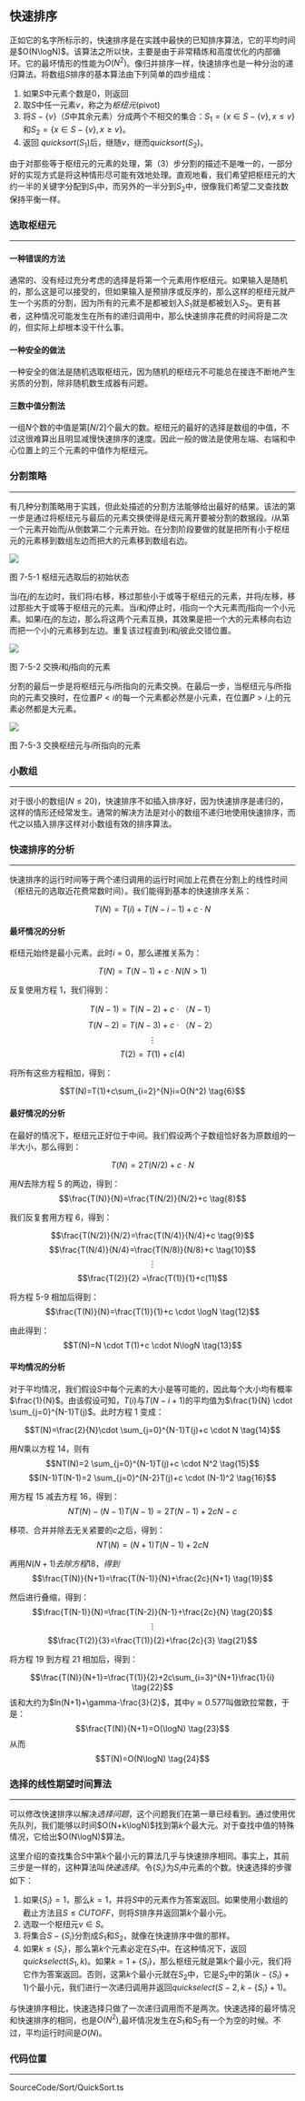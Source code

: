 <!-- @format -->

## 快速排序

正如它的名字所标示的，快速排序是在实践中最快的已知排序算法，它的平均时间是$O(N\logN)$。该算法之所以快，主要是由于非常精炼和高度优化的内部循环。它的最坏情形的性能为$O(N^2)$。像归并排序一样，快速排序也是一种分治的递归算法。将数组$S$排序的基本算法由下列简单的四步组成：

1.  如果$S$中元素个数是$0$，则返回
2.  取$S$中任一元素$v$，称之为*枢纽元*(pivot)
3.  将$S- \lbrace v \rbrace$（$S$中其余元素）分成两个不相交的集合：$S_1= \lbrace x\in S- \lbrace v \rbrace, x\leq v \rbrace$和$S_2= \lbrace x\in S- \lbrace v \rbrace, x\geq v \rbrace$。
4.  返回 $quicksort(S_1)$后，继随$v$，继而$quicksort(S_2)$。

由于对那些等于枢纽元的元素的处理，第（3）步分割的描述不是唯一的，一部分好的实现方式是将这种情形尽可能有效地处理。直观地看，我们希望把枢纽元的大约一半的关键字分配到$S_1$中，而另外的一半分到$S_2$中，很像我们希望二叉查找数保持平衡一样。

### 选取枢纽元

---

#### 一种错误的方法

通常的、没有经过充分考虑的选择是将第一个元素用作枢纽元。如果输入是随机的，那么这是可以接受的，但如果输入是预排序或反序的，那么这样的枢纽元就产生一个劣质的分割，因为所有的元素不是都被划入$S_1$就是都被划入$S_2$。更有甚者，这种情况可能发生在所有的递归调用中，那么快速排序花费的时间将是二次的，但实际上却根本没干什么事。

#### 一种安全的做法

一种安全的做法是随机选取枢纽元，因为随机的枢纽元不可能总在接连不断地产生劣质的分割，除非随机数生成器有问题。

#### 三数中值分割法

一组$N$个数的中值是第$[N/2]$个最大的数。枢纽元的最好的选择是数组的中值，不过这很难算出且明显减慢快速排序的速度。因此一般的做法是使用左端、右端和中心位置上的三个元素的中值作为枢纽元。

### 分割策略

---

有几种分割策略用于实践，但此处描述的分割方法能够给出最好的结果。该法的第一步是通过将枢纽元与最后的元素交换使得是纽元离开要被分割的数据段。$i$从第一个元素开始而$j$从倒数第二个元素开始。在分割阶段要做的就是把所有小于枢纽元的元素移到数组左边而把大的元素移到数组右边。

<image src="../../../Assets/Images/ch7/7-5-1.png"/>

图 7-5-1 枢纽元选取后的初始状态

当$i$在$j$的左边时，我们将$i$右移，移过那些小于或等于枢纽元的元素，并将$j$左移，移过那些大于或等于枢纽元的元素。当$i$和$j$停止时，$i$指向一个大元素而$j$指向一个小元素。如果$i$在$j$的左边，那么将这两个元素互换，其效果是把一个大的元素移向右边而把一个小的元素移到左边。重复该过程直到$i$和$j$彼此交错位置。

<image src="../../../Assets/Images/ch7/7-5-2.png"/>

图 7-5-2 交换$i$和$j$指向的元素

分割的最后一步是将枢纽元与$i$所指向的元素交换。在最后一步，当枢纽元与$i$所指向的元素交换时，在位置$P<i$的每一个元素都必然是小元素，在位置$P>i$上的元素必然都是大元素。

<image src="../../../Assets/Images/ch7/7-5-3.png"/>

图 7-5-3 交换枢纽元与$i$所指向的元素

### 小数组

---

对于很小的数组$(N\leq20)$，快速排序不如插入排序好，因为快速排序是递归的，这样的情形还经常发生。通常的解决方法是对小的数组不递归地使用快速排序，而代之以插入排序这样对小数组有效的排序算法。

### 快速排序的分析

---

快速排序的运行时间等于两个递归调用的运行时间加上花费在分割上的线性时间（枢纽元的选取近花费常数时间）。我们能得到基本的快速排序关系：

$$T(N)=T(i)+T(N-i-1)+c \cdot N \tag{1}$$

#### 最坏情况的分析

枢纽元始终是最小元素。此时$i=0$，那么递推关系为：

$$T(N)=T(N-1)+c\cdot N(N>1) \tag{2}$$

反复使用方程 1，我们得到：

$$T(N-1)=T(N-2)+c\cdot （N-1） \tag{3}$$
$$T(N-2)=T(N-3)+c\cdot （N-2） \tag{4}$$
$$ \vdots$$
$$T(2)=T(1)+c(4) \tag{5}$$

将所有这些方程相加，得到：

$$T(N)=T(1)+c\sum_{i=2}^{N}i=O(N^2) \tag{6}$$

#### 最好情况的分析

在最好的情况下，枢纽元正好位于中间。我们假设两个子数组恰好各为原数组的一半大小，那么得到：

$$T(N)=2T(N/2)+c\cdot N \tag{7}$$

用$N$去除方程 5 的两边，得到：
$$\frac{T(N)}{N}=\frac{T(N/2)}{N/2}+c \tag{8}$$

我们反复套用方程 6，得到：

$$\frac{T(N/2)}{N/2}=\frac{T(N/4)}{N/4}+c \tag{9}$$
$$\frac{T(N/4)}{N/4}=\frac{T(N/8)}{N/8}+c \tag{10}$$
$$ \vdots$$
$$\frac{T(2)}{2} =\frac{T(1)}{1}+c(11)$$

将方程 5-9 相加后得到：
$$\frac{T(N)}{N}=\frac{T(1)}{1}+c \cdot \logN \tag{12}$$

由此得到：
$$T(N)=N \cdot T(1)+c \cdot N\logN \tag{13}$$

#### 平均情况的分析

对于平均情况，我们假设$S$中每个元素的大小是等可能的，因此每个大小均有概率$\frac{1}{N}$。由该假设可知，$T(i)$与$T(N-i+1)$的平均值为$\frac{1}{N} \cdot \sum_{j=0}^{N-1}T(j)$。此时方程 1 变成：

$$T(N)=\frac{2}{N}\cdot \sum_{j=0}^{N-1}T(j)+c \cdot N \tag{14}$$

用$N$乘以方程 14，则有
$$NT(N)=2  \sum_{j=0}^{N-1}T(j)+c \cdot N^2 \tag{15}$$
$$(N-1)T(N-1)=2  \sum_{j=0}^{N-2}T(j)+c \cdot (N-1)^2 \tag{16}$$

用方程 15 减去方程 16，得到：
$$NT(N)-(N-1)T(N-1)=2T(N-1)+2cN-c \tag{17}$$

移项、合并并除去无关紧要的$c$之后，得到：
$$NT(N)=(N+1)T(N-1)+2cN \tag{18}$$

再用$N(N+1)去除方程18，得到$
$$\frac{T(N)}{N+1}=\frac{T(N-1)}{N}+\frac{2c}{N+1} \tag{19}$$

然后进行叠缩，得到：
$$\frac{T(N-1)}{N}=\frac{T(N-2)}{N-1}+\frac{2c}{N} \tag{20}$$
$$\vdots$$
$$\frac{T(2)}{3}=\frac{T(1)}{2}+\frac{2c}{3} \tag{21}$$

将方程 19 到方程 21 相加后，得到：

$$\frac{T(N)}{N+1}=\frac{T(1)}{2}+2c\sum_{i=3}^{N+1}\frac{1}{i} \tag{22}$$
该和大约为$ln(N+1)+\gamma-\frac{3}{2}$，其中$\gamma \approx0.577$叫做欧拉常数，于是：
$$\frac{T(N)}{N+1}=O(\logN) \tag{23}$$
从而
$$T(N)=O(N\logN) \tag{24}$$

### 选择的线性期望时间算法

---

可以修改快速排序以解决*选择问题*，这个问题我们在第一章已经看到。通过使用优先队列，我们能够以时间$O(N+k\logN)$找到第$k$个最大元。对于查找中值的特殊情况，它给出$O(N\logN)$算法。

这里介绍的查找集合$S$中第$k$个最小元的算法几乎与快速排序相同。事实上，其前三步是一样的，这种算法叫*快速选择*。令$\lbrace S_i \rbrace$为$S_i$中元素的个数。快速选择的步骤如下：

1. 如果$\lbrace S_i \rbrace =1$，那么$k=1$，并将$S$中的元素作为答案返回。如果使用小数组的截止方法且$S \leq CUTOFF$，则将$S$排序并返回第$k$个最小元。
2. 选取一个枢纽元$v\in S$。
3. 将集合$S-\lbrace S_i \rbrace$分割成$S_1$和$S_2$，就像在快速排序中做的那样。
4. 如果$k \leq \lbrace S_i \rbrace$，那么第$k$个元素必定在$S_1$中。在这种情况下，返回$quickselect(S_1,k)$。如果$k=1+\lbrace S_i \rbrace$，那么枢纽元就是第$k$个最小元，我们将它作为答案返回。否则，这第$k$个最小元就在$S_2$中，它是$S_2$中的第$(k-\lbrace S_i \rbrace+1)$个最小元，我们进行一次递归调用并返回$quickselect(S-2,k-\lbrace S_i \rbrace+1)$。

与快速排序相比，快速选择只做了一次递归调用而不是两次。快速选择的最坏情况和快速排序的相同，也是$O(N^2)$,最坏情况发生在$S_1$和$S_2$有一个为空的时候。不过，平均运行时间是$O(N)$。

### 代码位置

---

SourceCode/Sort/QuickSort.ts
